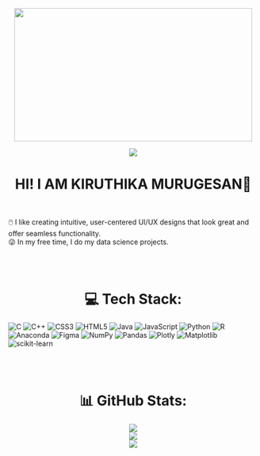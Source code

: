 <div align="center">
  <img src="https://media.giphy.com/media/gUnRTJ0zqHJRe/giphy.gif" width="480" height="269" />
</div>

<div align="center">

[![](https://visitcount.itsvg.in/api?id=kiruthikaa-codes&icon=7&color=4)](https://visitcount.itsvg.in)

</div>
<div align="center">

# HI! I AM KIRUTHIKA MURUGESAN💫

</div>
<br>
 
🖱️ I like creating intuitive, user-centered UI/UX designs that look great and offer seamless functionality.<br>😜 In my free time, I do my data science projects.

<br><br>
<div align="center">

# 💻 Tech Stack:

</div>

![C](https://img.shields.io/badge/c-%2300599C.svg?style=for-the-badge&logo=c&logoColor=white) 
![C++](https://img.shields.io/badge/c++-%2300599C.svg?style=for-the-badge&logo=c%2B%2B&logoColor=white) 
![CSS3](https://img.shields.io/badge/css3-%231572B6.svg?style=for-the-badge&logo=css3&logoColor=white) 
![HTML5](https://img.shields.io/badge/html5-%23E34F26.svg?style=for-the-badge&logo=html5&logoColor=white) 
![Java](https://img.shields.io/badge/java-%23ED8B00.svg?style=for-the-badge&logo=openjdk&logoColor=white) 
![JavaScript](https://img.shields.io/badge/javascript-%23323330.svg?style=for-the-badge&logo=javascript&logoColor=%23F7DF1E) 
![Python](https://img.shields.io/badge/python-3670A0?style=for-the-badge&logo=python&logoColor=ffdd54) 
![R](https://img.shields.io/badge/r-%23276DC3.svg?style=for-the-badge&logo=r&logoColor=white) 
![Anaconda](https://img.shields.io/badge/Anaconda-%2344A833.svg?style=for-the-badge&logo=anaconda&logoColor=white) 
![Figma](https://img.shields.io/badge/figma-%23F24E1E.svg?style=for-the-badge&logo=figma&logoColor=white) 
![NumPy](https://img.shields.io/badge/numpy-%23013243.svg?style=for-the-badge&logo=numpy&logoColor=white) 
![Pandas](https://img.shields.io/badge/pandas-%23150458.svg?style=for-the-badge&logo=pandas&logoColor=white) 
![Plotly](https://img.shields.io/badge/Plotly-%233F4F75.svg?style=for-the-badge&logo=plotly&logoColor=white) 
![Matplotlib](https://img.shields.io/badge/Matplotlib-%23ffffff.svg?style=for-the-badge&logo=Matplotlib&logoColor=black) 
![scikit-learn](https://img.shields.io/badge/scikit--learn-%23F7931E.svg?style=for-the-badge&logo=scikit-learn&logoColor=white)

<br><br>
<div align="center">

# 📊 GitHub Stats:
![](https://github-readme-stats.vercel.app/api?username=kiruthikaa-codes&theme=dark&hide_border=false&include_all_commits=false&count_private=false)<br/>
![](https://github-readme-streak-stats.herokuapp.com/?user=kiruthikaa-codes&theme=dark&hide_border=false)<br/>
![](https://github-readme-stats.vercel.app/api/top-langs/?username=kiruthikaa-codes&theme=dark&hide_border=false&include_all_commits=false&count_private=false&layout=compact)

</div>
